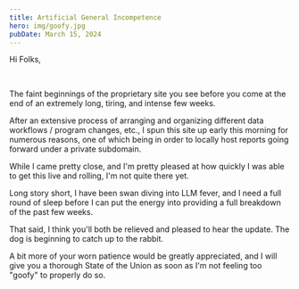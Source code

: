 ```yaml
---
title: Artificial General Incompetence
hero: img/goofy.jpg
pubDate: March 15, 2024
---
```


Hi Folks,

<br>

The faint beginnings of the proprietary site you see before you come at the end of an extremely long, tiring, and intense few weeks.


After an extensive process of arranging and organizing different data workflows / program changes, etc., I spun this site up early this morning for numerous reasons, one of which being in order to locally host reports going forward under a private subdomain.


While I came pretty close, and I'm pretty pleased at how quickly I was able to get this live and rolling, I'm not quite there yet.


Long story short, I have been swan diving into LLM fever, and I need a full round of sleep before I can put the energy into providing a full breakdown of the past few weeks.


That said, I think you'll both be relieved and pleased to hear the update. The dog is beginning to catch up to the rabbit. 


A bit more of your worn patience would be greatly appreciated, and I will give you a thorough State of the Union as soon as I'm not feeling too "goofy" to properly do so.